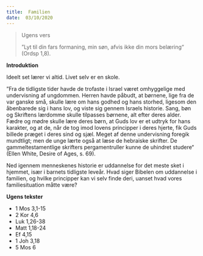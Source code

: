 ```yaml
---
title:  Familien
date:  03/10/2020
---
```


> <p>Ugens vers</p>
> ”Lyt til din fars formaning, min søn, afvis ikke din mors belæring“ (Ordsp 1,8).

**Introduktion**

Ideelt set lærer vi altid. Livet selv er en skole.

”Fra de tidligste tider havde de trofaste i Israel været omhyggelige med undervisning af ungdommen. Herren havde påbudt, at børnene, lige fra de var ganske små, skulle lære om hans godhed og hans storhed, ligesom den åbenbarede sig i hans lov, og viste sig gennem Israels historie. Sang, bøn og Skriftens lærdomme skulle tilpasses børnene, alt efter deres alder. Fædre og mødre skulle lære deres børn, at Guds lov er et udtryk for hans karakter, og at de, når de tog imod lovens principper i deres hjerte, fik Guds billede præget i deres sind og sjæl. Meget af denne undervisning foregik mundtligt; men de unge lærte også at læse de hebraiske skrifter. De gammeltestamentlige skrifters pergamentruller kunne de uhindret studere“ (Ellen White, Desire of Ages, s. 69).

Ned igennem menneskenes historie er uddannelse for det meste sket i hjemmet, især i barnets tidligste leveår. Hvad siger Bibelen om uddannelse i familien, og hvilke principper kan vi selv finde deri, uanset hvad vores familiesituation måtte være?

**Ugens tekster**

- 1 Mos 3,1-15
- 2 Kor 4,6
- Luk 1,26-38
- Matt 1,18-24
- Ef 4,15
- 1 Joh 3,18
- 5 Mos 6